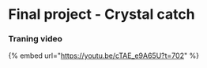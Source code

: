 # Final project - Crystal catch



### Traning video

{% embed url="https://youtu.be/cTAE_e9A65U?t=702" %}
